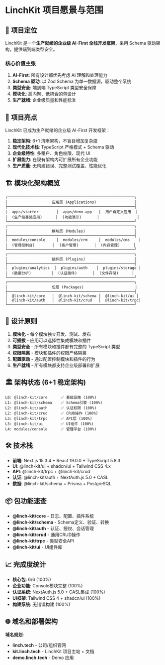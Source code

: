 # LinchKit 项目愿景与范围

## 🎯 项目定位

LinchKit 是一个**生产就绪的企业级 AI-First 全栈开发框架**，采用 Schema 驱动架构，提供端到端类型安全。

### 核心价值主张

1. **AI-First**: 所有设计都优先考虑 AI 理解和处理能力
2. **Schema 驱动**: 以 Zod Schema 为单一数据源，驱动整个系统
3. **类型安全**: 端到端 TypeScript 类型安全保障
4. **模块化**: 高内聚、低耦合的包设计
5. **生产就绪**: 企业级质量和性能标准

## 🌟 项目亮点

LinchKit 已成为生产就绪的企业级 AI-First 开发框架：

1. **稳定架构**: 6+1 清晰架构，不盲目增加复杂度
2. **现代化技术栈**: TypeScript 严格模式 + Schema 驱动
3. **企业级特性**: 多租户、角色权限、现代 UI
4. **扩展能力**: 在现有架构内可扩展所有企业功能
5. **生产质量**: 无构建错误、完整测试覆盖、性能优化

## 🏗️ 模块化架构概览

```
┌─────────────────────────────────────────────────────────┐
│                    应用层 (Applications)                 │
├─────────────────────────────────────────────────────────┤
│  apps/starter        │  apps/demo-app   │  用户自定义应用  │
│  (生产级基础应用)      │  (功能演示)       │                 │
└─────────────────────────────────────────────────────────┘
┌─────────────────────────────────────────────────────────┐
│                    模块层 (Modules)                      │
├─────────────────────────────────────────────────────────┤
│  modules/console     │  modules/crm     │  modules/cms    │
│  (管理控制台)        │  (客户管理)       │  (内容管理)      │
└─────────────────────────────────────────────────────────┘
┌─────────────────────────────────────────────────────────┐
│                    插件层 (Plugins)                      │
├─────────────────────────────────────────────────────────┤
│  plugins/analytics  │  plugins/auth    │  plugins/storage │
│  (数据分析)         │  (认证插件)       │  (文件存储)      │
└─────────────────────────────────────────────────────────┘
┌─────────────────────────────────────────────────────────┐
│                    包层 (Packages)                       │
├─────────────────────────────────────────────────────────┤
│  @linch-kit/core   │  @linch-kit/schema │  @linch-kit/ui │
│  @linch-kit/auth   │  @linch-kit/crud   │  @linch-kit/trpc│
└─────────────────────────────────────────────────────────┘
```

## 🎯 设计原则

1. **模块化** - 每个模块独立开发、测试、发布
2. **可插拔** - 应用可以选择性集成模块和插件
3. **类型安全** - 所有模块和插件都有完整的 TypeScript 类型
4. **权限隔离** - 模块和插件的权限严格隔离
5. **配置驱动** - 通过配置控制模块和插件的行为
6. **生产就绪** - 所有模块都支持企业级部署和扩展

## 🏛️ 架构状态 (6+1 稳定架构)

```
L0: @linch-kit/core      ✅ 基础设施 (100%)
L1: @linch-kit/schema    ✅ Schema引擎 (100%)
L2: @linch-kit/auth      ✅ 认证权限 (100%)
L2: @linch-kit/crud      ✅ CRUD操作 (100%)
L3: @linch-kit/trpc      ✅ API层 (100%)
L3: @linch-kit/ui        ✅ UI组件 (100%)
L4: modules/console      ✅ 管理平台 (100%)
```

## 🛠️ 技术栈

- **前端**: Next.js 15.3.4 + React 19.0.0 + TypeScript 5.8.3
- **UI**: @linch-kit/ui + shadcn/ui + Tailwind CSS 4.x
- **API**: @linch-kit/trpc + @linch-kit/crud
- **认证**: @linch-kit/auth + NextAuth.js 5.0 + CASL
- **数据**: @linch-kit/schema + Prisma + PostgreSQL

## 📦 包功能速查

- **@linch-kit/core** - 日志、配置、插件系统
- **@linch-kit/schema** - Schema定义、验证、转换
- **@linch-kit/auth** - 认证、授权、会话管理
- **@linch-kit/crud** - 通用CRUD操作
- **@linch-kit/trpc** - 类型安全API
- **@linch-kit/ui** - UI组件库

## 📈 完成度统计

- **核心包**: 6/6 (100%)
- **企业功能**: Console模块完整 (100%)
- **认证系统**: NextAuth.js 5.0 + CASL集成 (100%)
- **UI框架**: Tailwind CSS 4 + shadcn/ui (100%)
- **构建系统**: 无错误构建 (100%)

## 🌐 域名和部署架构

**域名规划**:
- **linch.tech** - 公司/组织官网
- **kit.linch.tech** - LinchKit 项目主站 + 文档
- **demo.linch.tech** - Demo 应用